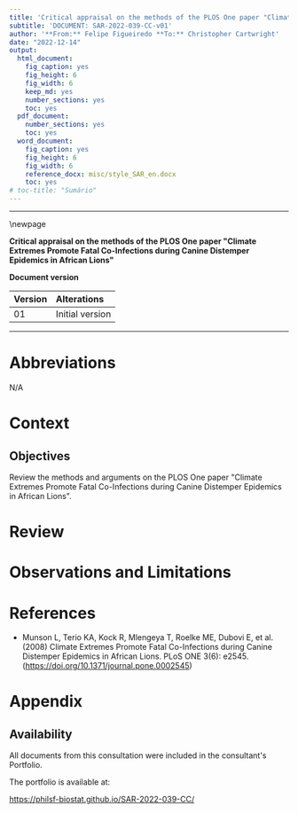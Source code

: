 ```yaml
---
title: 'Critical appraisal on the methods of the PLOS One paper "Climate Extremes Promote Fatal Co-Infections during Canine Distemper Epidemics in African Lions"'
subtitle: 'DOCUMENT: SAR-2022-039-CC-v01'
author: '**From:** Felipe Figueiredo **To:** Christopher Cartwright'
date: "2022-12-14"
output:
  html_document:
    fig_caption: yes
    fig_height: 6
    fig_width: 6
    keep_md: yes
    number_sections: yes
    toc: yes
  pdf_document:
    number_sections: yes
    toc: yes
  word_document:
    fig_caption: yes
    fig_height: 6
    fig_width: 6
    reference_docx: misc/style_SAR_en.docx
    toc: yes
# toc-title: "Sumário"
---
```




---

\newpage

**Critical appraisal on the methods of the PLOS One paper "Climate Extremes Promote Fatal Co-Infections during Canine Distemper Epidemics in African Lions"**

**Document version**


|Version |Alterations     |
|:-------|:---------------|
|01      |Initial version |



---

# Abbreviations

N/A

# Context

## Objectives

Review the methods and arguments on the PLOS One paper
"Climate Extremes Promote Fatal Co-Infections during Canine Distemper Epidemics in African Lions".

# Review

# Observations and Limitations

<!-- # Conclusions -->

# References

- Munson L, Terio KA, Kock R, Mlengeya T, Roelke ME, Dubovi E, et al. (2008) Climate Extremes Promote Fatal Co-Infections during Canine Distemper Epidemics in African Lions. PLoS ONE 3(6): e2545. (<https://doi.org/10.1371/journal.pone.0002545>)

# Appendix

<!-- ## Exploratory data analysis -->



## Availability

All documents from this consultation were included in the consultant's Portfolio.

<!-- The client has requested that this analysis be kept confidential until a future date, determined by the client. -->
<!-- All documents from this consultation are therefore not published online and only the title and year of the analysis will be included in the consultant's Portfolio. -->
<!-- After the agreed date is reached, the documents will be released. -->

<!-- The client has requested that this analysis be kept confidential. -->
<!-- All documents from this consultation are therefore not published online and only the title and year of the analysis will be included in the consultant's Portfolio. -->

The portfolio is available at:

<https://philsf-biostat.github.io/SAR-2022-039-CC/>

